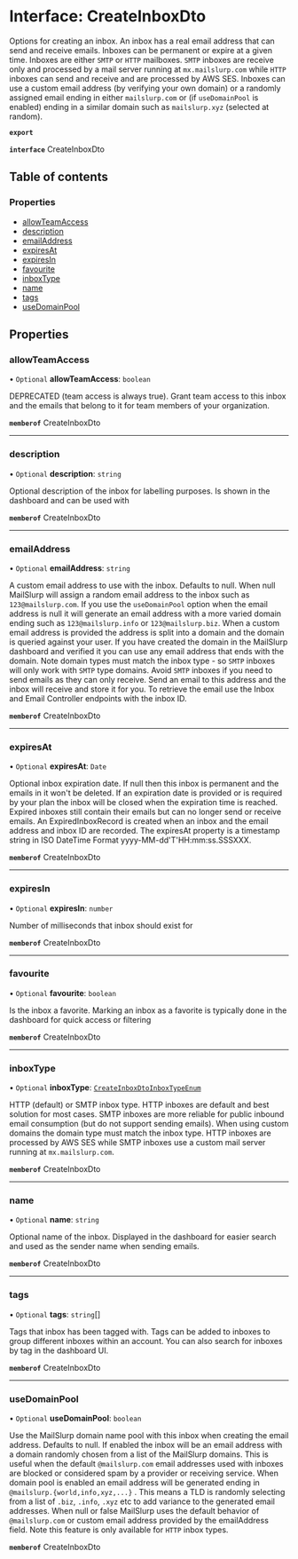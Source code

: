# Interface: CreateInboxDto

Options for creating an inbox. An inbox has a real email address that can send and receive emails. Inboxes can be permanent or expire at a given time. Inboxes are either `SMTP` or `HTTP` mailboxes. `SMTP` inboxes are receive only and processed by a mail server running at `mx.mailslurp.com` while `HTTP` inboxes can send and receive and are processed by AWS SES. Inboxes can use a custom email address (by verifying your own domain) or a randomly assigned email ending in either `mailslurp.com` or (if `useDomainPool` is enabled) ending in a similar domain such as `mailslurp.xyz` (selected at random).

**`export`**

**`interface`** CreateInboxDto

## Table of contents

### Properties

- [allowTeamAccess](CreateInboxDto.md#allowteamaccess)
- [description](CreateInboxDto.md#description)
- [emailAddress](CreateInboxDto.md#emailaddress)
- [expiresAt](CreateInboxDto.md#expiresat)
- [expiresIn](CreateInboxDto.md#expiresin)
- [favourite](CreateInboxDto.md#favourite)
- [inboxType](CreateInboxDto.md#inboxtype)
- [name](CreateInboxDto.md#name)
- [tags](CreateInboxDto.md#tags)
- [useDomainPool](CreateInboxDto.md#usedomainpool)

## Properties

### allowTeamAccess

• `Optional` **allowTeamAccess**: `boolean`

DEPRECATED (team access is always true). Grant team access to this inbox and the emails that belong to it for team members of your organization.

**`memberof`** CreateInboxDto

___

### description

• `Optional` **description**: `string`

Optional description of the inbox for labelling purposes. Is shown in the dashboard and can be used with

**`memberof`** CreateInboxDto

___

### emailAddress

• `Optional` **emailAddress**: `string`

A custom email address to use with the inbox. Defaults to null. When null MailSlurp will assign a random email address to the inbox such as `123@mailslurp.com`. If you use the `useDomainPool` option when the email address is null it will generate an email address with a more varied domain ending such as `123@mailslurp.info` or `123@mailslurp.biz`. When a custom email address is provided the address is split into a domain and the domain is queried against your user. If you have created the domain in the MailSlurp dashboard and verified it you can use any email address that ends with the domain. Note domain types must match the inbox type - so `SMTP` inboxes will only work with `SMTP` type domains. Avoid `SMTP` inboxes if you need to send emails as they can only receive. Send an email to this address and the inbox will receive and store it for you. To retrieve the email use the Inbox and Email Controller endpoints with the inbox ID.

**`memberof`** CreateInboxDto

___

### expiresAt

• `Optional` **expiresAt**: `Date`

Optional inbox expiration date. If null then this inbox is permanent and the emails in it won't be deleted. If an expiration date is provided or is required by your plan the inbox will be closed when the expiration time is reached. Expired inboxes still contain their emails but can no longer send or receive emails. An ExpiredInboxRecord is created when an inbox and the email address and inbox ID are recorded. The expiresAt property is a timestamp string in ISO DateTime Format yyyy-MM-dd'T'HH:mm:ss.SSSXXX.

**`memberof`** CreateInboxDto

___

### expiresIn

• `Optional` **expiresIn**: `number`

Number of milliseconds that inbox should exist for

**`memberof`** CreateInboxDto

___

### favourite

• `Optional` **favourite**: `boolean`

Is the inbox a favorite. Marking an inbox as a favorite is typically done in the dashboard for quick access or filtering

**`memberof`** CreateInboxDto

___

### inboxType

• `Optional` **inboxType**: [`CreateInboxDtoInboxTypeEnum`](../enums/CreateInboxDtoInboxTypeEnum.md)

HTTP (default) or SMTP inbox type. HTTP inboxes are default and best solution for most cases. SMTP inboxes are more reliable for public inbound email consumption (but do not support sending emails). When using custom domains the domain type must match the inbox type. HTTP inboxes are processed by AWS SES while SMTP inboxes use a custom mail server running at `mx.mailslurp.com`.

**`memberof`** CreateInboxDto

___

### name

• `Optional` **name**: `string`

Optional name of the inbox. Displayed in the dashboard for easier search and used as the sender name when sending emails.

**`memberof`** CreateInboxDto

___

### tags

• `Optional` **tags**: `string`[]

Tags that inbox has been tagged with. Tags can be added to inboxes to group different inboxes within an account. You can also search for inboxes by tag in the dashboard UI.

**`memberof`** CreateInboxDto

___

### useDomainPool

• `Optional` **useDomainPool**: `boolean`

Use the MailSlurp domain name pool with this inbox when creating the email address. Defaults to null. If enabled the inbox will be an email address with a domain randomly chosen from a list of the MailSlurp domains. This is useful when the default `@mailslurp.com` email addresses used with inboxes are blocked or considered spam by a provider or receiving service. When domain pool is enabled an email address will be generated ending in `@mailslurp.{world,info,xyz,...}` . This means a TLD is randomly selecting from a list of `.biz`, `.info`, `.xyz` etc to add variance to the generated email addresses. When null or false MailSlurp uses the default behavior of `@mailslurp.com` or custom email address provided by the emailAddress field. Note this feature is only available for `HTTP` inbox types.

**`memberof`** CreateInboxDto
